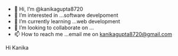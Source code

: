 - 👋 Hi, I’m @kanikagupta8720
- 👀 I’m interested in ...software develpoment
- 🌱 I’m currently learning ...web development
- 💞️ I’m looking to collaborate on ...
- 📫 How to reach me ...email me on kanikagupta8720@gmail.com

<!---
kanikagupta8720/kanikagupta8720 is a ✨ special ✨ repository because its `README.md` (this file) appears on your GitHub profile.
You can click the Preview link to take a look at your changes.
--->
Hi Kanika 
